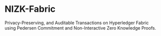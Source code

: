 # NIZK-Fabric
Privacy-Preserving, and Auditable Transactions on Hyperledger Fabric using Pedersen Commitment and Non-Interactive Zero Knowledge Proofs.
